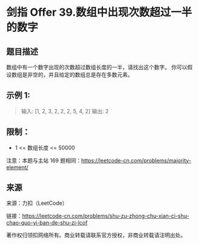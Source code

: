 # 剑指 Offer 39.数组中出现次数超过一半的数字

## 题目描述
数组中有一个数字出现的次数超过数组长度的一半，请找出这个数字。
你可以假设数组是非空的，并且给定的数组总是存在多数元素。

 

## 示例 1:
> 输入: [1, 2, 3, 2, 2, 2, 5, 4, 2]
> 输出: 2

 

## 限制：
- 1 <= 数组长度 <= 50000

注意：本题与主站 169 题相同：https://leetcode-cn.com/problems/majority-element/

## 来源

来源：力扣（LeetCode）

链接：https://leetcode-cn.com/problems/shu-zu-zhong-chu-xian-ci-shu-chao-guo-yi-ban-de-shu-zi-lcof

著作权归领扣网络所有。商业转载请联系官方授权，非商业转载请注明出处。